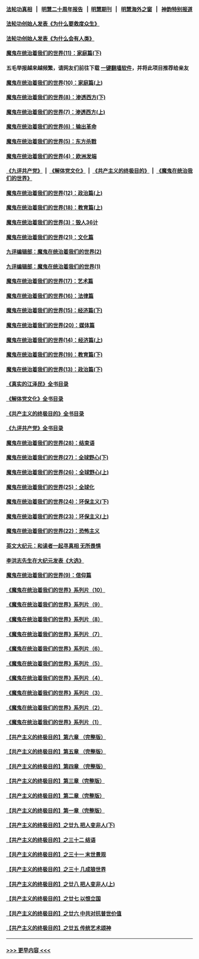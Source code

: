 #### [法轮功真相](https://github.com/gfw-breaker/truth/blob/master/README.md?t=0) &nbsp;&nbsp;|&nbsp;&nbsp; [明慧二十周年报告](https://github.com/gfw-breaker/mh-reports/blob/master/README.md?t=0) &nbsp;&nbsp;|&nbsp;&nbsp;[明慧期刊](https://github.com/gfw-breaker/mh-qikan) &nbsp;&nbsp;|&nbsp;&nbsp; [明慧海外之窗](https://github.com/gfw-breaker/mh-news/blob/master/README.md?t=0) &nbsp;&nbsp;|&nbsp;&nbsp; [神韵特别报道](https://github.com/gfw-breaker/mh-news/blob/master/shenyun.md?t=0)
#### [法轮功创始人发表《为什么要救度众生》](../pages/nsc422/n13975246.md?t=06082144) 
#### [法轮功创始人发表《为什么会有人类》](../pages/nsc422/n13912117.md?t=06082144) 
#### [魔鬼在统治着我们的世界(11)：家庭篇(下)](../pages/nsc422/n10440961.md?t=06082144) 
#### 五毛举报越来越频繁，请网友们前往下载 [一键翻墙软件](https://github.com/gfw-breaker/ssr-accounts)，并将此项目推荐给亲友
#### [魔鬼在统治着我们的世界(10)：家庭篇(上)](../pages/nsc422/n10435448.md?t=06082144) 
#### [魔鬼在统治着我们的世界(8)：渗透西方(下)](../pages/nsc422/n10429603.md?t=06082144) 
#### [魔鬼在统治着我们的世界(7)：渗透西方(上)](../pages/nsc422/n10426013.md?t=06082144) 
#### [魔鬼在统治着我们的世界(6)：输出革命](../pages/nsc422/n10421536.md?t=06082144) 
#### [魔鬼在统治着我们的世界(5)：东方杀戮](../pages/nsc422/n10417707.md?t=06082144) 
#### [魔鬼在统治着我们的世界(4)：欧洲发端](../pages/nsc422/n10414890.md?t=06082144) 
#### [《九评共产党》](https://github.com/begood0513/9ping.md/blob/master/README.md) &nbsp;|&nbsp; [《解体党文化》](../../../../jtdwh.md/blob/master/README.md)  &nbsp;|&nbsp; [《共产主义的终极目的》](../../../../gczydzjmd.md/blob/master/README.md) &nbsp;|&nbsp; [《魔鬼在统治我们的世界》](../../../../mgztzwmdsj.md/blob/master/README.md) 
#### [魔鬼在统治着我们的世界(12)：政治篇(上)](../pages/nsc422/n10444576.md?t=06082144) 
#### [魔鬼在统治着我们的世界(18)：教育篇(上)](../pages/nsc422/n10526970.md?t=06082144) 
#### [魔鬼在统治着我们的世界(3)：毁人36计](../pages/nsc422/n10411583.md?t=06082144) 
#### [魔鬼在统治着我们的世界(21)：文化篇](../pages/nsc422/n10597706.md?t=06082144) 
#### [九评编辑部：魔鬼在统治着我们的世界(2)](../pages/nsc422/n10410036.md?t=06082144) 
#### [九评编辑部：魔鬼在统治着我们的世界(1)](../pages/nsc422/n10406825.md?t=06082144) 
#### [魔鬼在统治着我们的世界(17)：艺术篇](../pages/nsc422/n10499093.md?t=06082144) 
#### [魔鬼在统治着我们的世界(16)：法律篇](../pages/nsc422/n10485969.md?t=06082144) 
#### [魔鬼在统治着我们的世界(15)：经济篇(下)](../pages/nsc422/n10469975.md?t=06082144) 
#### [魔鬼在统治着我们的世界(20)：媒体篇](../pages/nsc422/n10586579.md?t=06082144) 
#### [魔鬼在统治着我们的世界(14)：经济篇(上)](../pages/nsc422/n10457370.md?t=06082144) 
#### [魔鬼在统治着我们的世界(19)：教育篇(下)](../pages/nsc422/n10564808.md?t=06082144) 
#### [魔鬼在统治着我们的世界(13)：政治篇(下)](../pages/nsc422/n10448270.md?t=06082144) 
#### [《真实的江泽民》全书目录](../pages/nsc422/n13721399.md?t=06082144) 
#### [《解体党文化》全书目录](../pages/nsc422/n13721157.md?t=06082144) 
#### [《共产主义的终极目的》全书目录](../pages/nsc422/n13721048.md?t=06082144) 
#### [《九评共产党》全书目录](../pages/nsc422/n13708085.md?t=06082144) 
#### [魔鬼在统治着我们的世界(28)：结束语](../pages/nsc422/n10936246.md?t=06082144) 
#### [魔鬼在统治着我们的世界(27)：全球野心(下)](../pages/nsc422/n10928319.md?t=06082144) 
#### [魔鬼在统治着我们的世界(26)：全球野心(上)](../pages/nsc422/n10900318.md?t=06082144) 
#### [魔鬼在统治着我们的世界(25)：全球化](../pages/nsc422/n10788205.md?t=06082144) 
#### [魔鬼在统治着我们的世界(24)：环保主义(下)](../pages/nsc422/n10695307.md?t=06082144) 
#### [魔鬼在统治着我们的世界(23)：环保主义(上)](../pages/nsc422/n10688613.md?t=06082144) 
#### [魔鬼在统治着我们的世界(22)：恐怖主义](../pages/nsc422/n10614727.md?t=06082144) 
#### [英文大纪元：和读者一起寻真相 无所畏惧](../pages/nsc422/n12542027.md?t=06082144) 
#### [李洪志先生在大纪元发表《大选》](../pages/nsc422/n12534746.md?t=06082144) 
#### [魔鬼在统治着我们的世界(9)：信仰篇](../pages/nsc422/n10432159.md?t=06082144) 
#### [《魔鬼在统治着我们的世界》系列片（10）](../pages/nsc422/n12292670.md?t=06082144) 
#### [《魔鬼在统治着我们的世界》系列片（9）](../pages/nsc422/n12290859.md?t=06082144) 
#### [《魔鬼在统治着我们的世界》系列片（8）](../pages/nsc422/n12287445.md?t=06082144) 
#### [《魔鬼在统治着我们的世界》系列片（7）](../pages/nsc422/n12283425.md?t=06082144) 
#### [《魔鬼在统治着我们的世界》系列片（6）](../pages/nsc422/n12282314.md?t=06082144) 
#### [《魔鬼在统治着我们的世界》系列片（5）](../pages/nsc422/n12281419.md?t=06082144) 
#### [《魔鬼在统治着我们的世界》系列片（4）](../pages/nsc422/n12274024.md?t=06082144) 
#### [《魔鬼在统治着我们的世界》系列片（3）](../pages/nsc422/n12271322.md?t=06082144) 
#### [《魔鬼在统治着我们的世界》系列片（2）](../pages/nsc422/n12269049.md?t=06082144) 
#### [《魔鬼在统治着我们的世界》系列片（1）](../pages/nsc422/n12267575.md?t=06082144) 
#### [【共产主义的终极目的】第六章 （完整版）](../pages/nsc422/n11428913.md?t=06082144) 
#### [【共产主义的终极目的】第五章 （完整版）](../pages/nsc422/n11428912.md?t=06082144) 
#### [【共产主义的终极目的】第四章 （完整版）](../pages/nsc422/n11428907.md?t=06082144) 
#### [【共产主义的终极目的】第三章（完整版）](../pages/nsc422/n11428848.md?t=06082144) 
#### [【共产主义的终极目的】第二章（完整版）](../pages/nsc422/n11428831.md?t=06082144) 
#### [【共产主义的终极目的】第一章（完整版）](../pages/nsc422/n11417651.md?t=06082144) 
#### [【共产主义的终极目的】之廿九 把人变非人(下)](../pages/nsc422/n11344140.md?t=06082144) 
#### [【共产主义的终极目的】之三十二 结语](../pages/nsc422/n11360535.md?t=06082144) 
#### [【共产主义的终极目的】之三十一 末世景观](../pages/nsc422/n11351129.md?t=06082144) 
#### [【共产主义的终极目的】之三十 几成狼世界](../pages/nsc422/n11348280.md?t=06082144) 
#### [【共产主义的终极目的】之廿八 把人变非人(上)](../pages/nsc422/n11340492.md?t=06082144) 
#### [【共产主义的终极目的】之廿七 以恨立国](../pages/nsc422/n11336944.md?t=06082144) 
#### [【共产主义的终极目的】之廿六 中共对抗普世价值](../pages/nsc422/n11324785.md?t=06082144) 
#### [【共产主义的终极目的】之廿五 传统艺术颂神](../pages/nsc422/n11296396.md?t=06082144) 

----
#### [ >>> 更早内容 <<< ](../indexes/nsc422-earlier.md)

